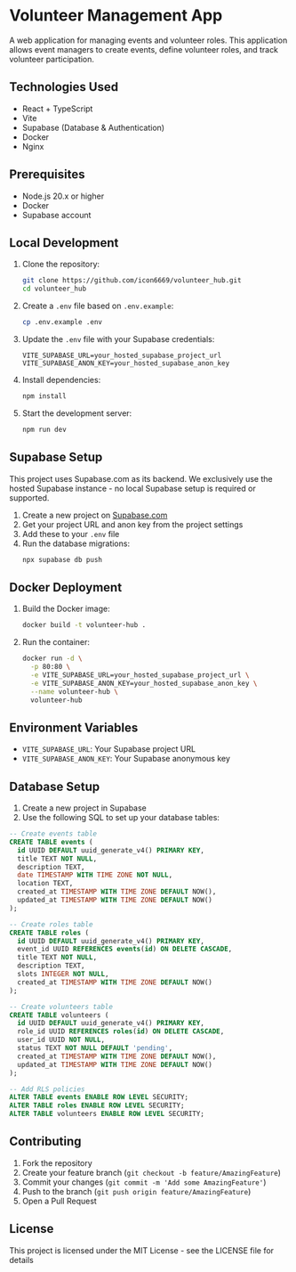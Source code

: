 # Volunteer Management App

A web application for managing events and volunteer roles. This application allows event managers to create events, define volunteer roles, and track volunteer participation.

## Technologies Used

- React + TypeScript
- Vite
- Supabase (Database & Authentication)
- Docker
- Nginx

## Prerequisites

- Node.js 20.x or higher
- Docker
- Supabase account

## Local Development

1. Clone the repository:
   ```bash
   git clone https://github.com/icon6669/volunteer_hub.git
   cd volunteer_hub
   ```

2. Create a `.env` file based on `.env.example`:
   ```bash
   cp .env.example .env
   ```

3. Update the `.env` file with your Supabase credentials:
   ```plaintext
   VITE_SUPABASE_URL=your_hosted_supabase_project_url
   VITE_SUPABASE_ANON_KEY=your_hosted_supabase_anon_key
   ```

4. Install dependencies:
   ```bash
   npm install
   ```

5. Start the development server:
   ```bash
   npm run dev
   ```

## Supabase Setup

This project uses Supabase.com as its backend. We exclusively use the hosted Supabase instance - no local Supabase setup is required or supported.

1. Create a new project on [Supabase.com](https://supabase.com)
2. Get your project URL and anon key from the project settings
3. Add these to your `.env` file
4. Run the database migrations:
   ```bash
   npx supabase db push
   ```

## Docker Deployment

1. Build the Docker image:
   ```bash
   docker build -t volunteer-hub .
   ```

2. Run the container:
   ```bash
   docker run -d \
     -p 80:80 \
     -e VITE_SUPABASE_URL=your_hosted_supabase_project_url \
     -e VITE_SUPABASE_ANON_KEY=your_hosted_supabase_anon_key \
     --name volunteer-hub \
     volunteer-hub
   ```

## Environment Variables

- `VITE_SUPABASE_URL`: Your Supabase project URL
- `VITE_SUPABASE_ANON_KEY`: Your Supabase anonymous key

## Database Setup

1. Create a new project in Supabase
2. Use the following SQL to set up your database tables:

```sql
-- Create events table
CREATE TABLE events (
  id UUID DEFAULT uuid_generate_v4() PRIMARY KEY,
  title TEXT NOT NULL,
  description TEXT,
  date TIMESTAMP WITH TIME ZONE NOT NULL,
  location TEXT,
  created_at TIMESTAMP WITH TIME ZONE DEFAULT NOW(),
  updated_at TIMESTAMP WITH TIME ZONE DEFAULT NOW()
);

-- Create roles table
CREATE TABLE roles (
  id UUID DEFAULT uuid_generate_v4() PRIMARY KEY,
  event_id UUID REFERENCES events(id) ON DELETE CASCADE,
  title TEXT NOT NULL,
  description TEXT,
  slots INTEGER NOT NULL,
  created_at TIMESTAMP WITH TIME ZONE DEFAULT NOW()
);

-- Create volunteers table
CREATE TABLE volunteers (
  id UUID DEFAULT uuid_generate_v4() PRIMARY KEY,
  role_id UUID REFERENCES roles(id) ON DELETE CASCADE,
  user_id UUID NOT NULL,
  status TEXT NOT NULL DEFAULT 'pending',
  created_at TIMESTAMP WITH TIME ZONE DEFAULT NOW(),
  updated_at TIMESTAMP WITH TIME ZONE DEFAULT NOW()
);

-- Add RLS policies
ALTER TABLE events ENABLE ROW LEVEL SECURITY;
ALTER TABLE roles ENABLE ROW LEVEL SECURITY;
ALTER TABLE volunteers ENABLE ROW LEVEL SECURITY;
```

## Contributing

1. Fork the repository
2. Create your feature branch (`git checkout -b feature/AmazingFeature`)
3. Commit your changes (`git commit -m 'Add some AmazingFeature'`)
4. Push to the branch (`git push origin feature/AmazingFeature`)
5. Open a Pull Request

## License

This project is licensed under the MIT License - see the LICENSE file for details